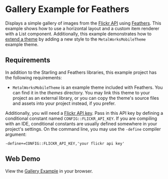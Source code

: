 # Gallery Example for Feathers

Displays a simple gallery of images from the [Flickr API](http://www.flickr.com/services/api/) using [Feathers](http://feathersui.com/). This example shows how to use a horizontal layout and a custom item renderer with a List component. Additionally, this example demonstrates how to [extend a theme](http://wiki.starling-framework.org/feathers/extending-themes) by adding a new style to the `MetalWorksMobileTheme` example theme.

## Requirements

In addition to the Starling and Feathers libraries, this example project has the following requirements:

* `MetalWorksMobileTheme` is an example theme included with Feathers. You can find it in the _themes_ directory. You may link this theme to your project as an external library, or you can copy the theme's source files and assets into your project instead, if you prefer.

Additionally, you will need a [Flickr API key](https://www.flickr.com/services/apps/create/apply/). Pass in this API key by defining a conditional constant named `CONFIG::FLICKR_API_KEY`. If you are compiling with an IDE, conditional constants are usually defined somewhere in your project's settings. On the command line, you may use the `-define` compiler argument:

	-define+=CONFIG::FLICKR_API_KEY,'your flickr api key'

## Web Demo

View the [Gallery Example](http://feathersui.com/examples/gallery/) in your browser.